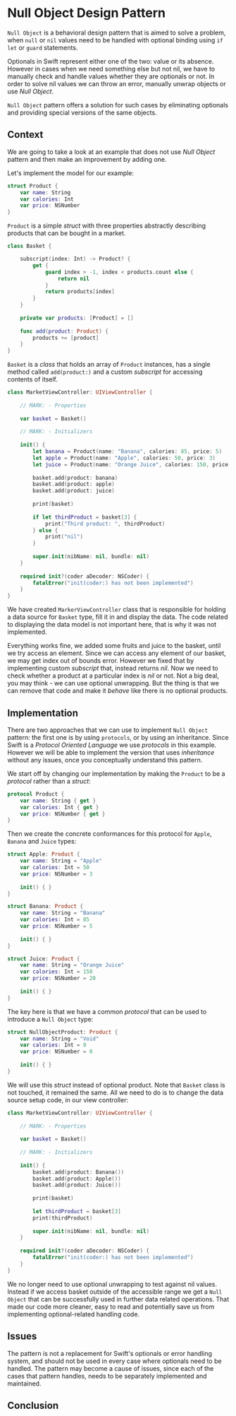 # Null Object Design Pattern

`Null Object` is a behavioral design pattern that is aimed to solve a problem, when `null` or `nil` values need to be handled with optional binding using `if let` or `guard` statements.  

Optionals in Swift represent either one of the two: value or its absence. However in cases when we need something else but not nil, we have to manually check and handle values whether they are optionals or not. In order to solve nil values we can throw an error, manually unwrap objects or use *Null Object*. 

`Null Object` pattern offers a solution for such cases by eliminating optionals and providing special versions of the same objects.

## Context
We are going to take a look at an example that does not use *Null Object* pattern and then make an improvement by adding one.

Let's implement the model for our example:

```swift
struct Product {
    var name: String
    var calories: Int
    var price: NSNumber
}
```
`Product` is a simple *struct* with three properties abstractly describing products that can be bought in a market. 

```swift
class Basket {

    subscript(index: Int) -> Product? {
        get {
            guard index > -1, index < products.count else {
                return nil
            }
            return products[index]
        }
    }
    
    private var products: [Product] = []
    
    func add(product: Product) {
        products += [product]
    }
}
```
`Basket` is a *class* that holds an array of `Product` instances, has a single method called `add(product:)` and a custom *subscript* for accessing contents of itself.

```swift
class MarketViewController: UIViewController {
    
    // MARK: - Properties
    
    var basket = Basket()
    
    // MARK: - Initializers
    
    init() {
        let banana = Product(name: "Banana", calories: 85, price: 5)
        let apple = Product(name: "Apple", calories: 50, price: 3)
        let juice = Product(name: "Orange Juice", calories: 150, price: 20)
        
        basket.add(product: banana)
        basket.add(product: apple)
        basket.add(product: juice)
        
        print(basket)
        
        if let thirdProduct = basket[3] {
            print("Third product: ", thirdProduct)
        } else {
            print("nil")
        }
        
        super.init(nibName: nil, bundle: nil)
    }
    
    required init?(coder aDecoder: NSCoder) {
        fatalError("init(coder:) has not been implemented")
    }
}
```
We have created `MarkerViewController` class that is responsible for holding a data source for `Basket` type, fill it in and display the data. The code related to displaying the data model is not important here, that is why it was not implemented.

Everything works fine, we added some fruits and juice to the basket, until we try access an element. Since we can access any element of our basket, we may get index out of bounds error. However we fixed that by implementing custom *subscript* that, instead returns *nil*. Now we need to check whether a product at a particular index is *nil* or not. Not a big deal, you may think - we can use optional unwrapping. But the thing is that we can remove that code and make it *behave* like there is no optional products.


## Implementation
There are two approaches that we can use to implement `Null Object` pattern: the first one is by using `protocols`, or by using an inheritance. Since Swift is a *Protocol Oriented Language* we use *protocols* in this example. However we will be able to implement the version that uses *inheritance* without any issues, once you conceptually understand this pattern.

We start off by changing our implementation by making the `Product` to be a *protocol* rather than a *struct*:

```swift
protocol Product {
    var name: String { get }
    var calories: Int { get }
    var price: NSNumber { get }
}
```

Then we create the concrete conformances for this protocol for `Apple`, `Banana` and `Juice` types:

```swift
struct Apple: Product {
    var name: String = "Apple"
    var calories: Int = 50
    var price: NSNumber = 3
    
    init() { }
}

struct Banana: Product {
    var name: String = "Banana"
    var calories: Int = 85
    var price: NSNumber = 5
    
    init() { }
}

struct Juice: Product {
    var name: String = "Orange Juice"
    var calories: Int = 150
    var price: NSNumber = 20
    
    init() { }
}
```
The key here is that we have a common *protocol* that can be used to introduce a `Null Object` type:

```swift
struct NullObjectProduct: Product {
    var name: String = "Void"
    var calories: Int = 0
    var price: NSNumber = 0
    
    init() { }
}
```
We will use this *struct* instead of optional product. Note that `Basket` class is not touched, it remained the same. All we need to do is to change the data source setup code, in our view controller:

```swift
class MarketViewController: UIViewController {
    
    // MARK: - Properties
    
    var basket = Basket()
    
    // MARK: - Initializers
    
    init() {
        basket.add(product: Banana())
        basket.add(product: Apple())
        basket.add(product: Juice())
        
        print(basket)
        
        let thirdProduct = basket[3]
        print(thirdProduct)
        
        super.init(nibName: nil, bundle: nil)
    }
    
    required init?(coder aDecoder: NSCoder) {
        fatalError("init(coder:) has not been implemented")
    }
}
```
We no longer need to use optional unwrapping to test against nil values. Instead if we access basket outside of the accessible range we get a `Null Object` that can be successfully used in further data related operations. That made our code more cleaner, easy to read and potentially save us from implementing optional-related handling code.

## Issues
The pattern is not a replacement for Swift's optionals or error handling system, and should not be used in every case where optionals need to be handled. The pattern may become a cause of issues, since each of the cases that pattern handles, needs to be separately implemented and maintained.

## Conclusion 